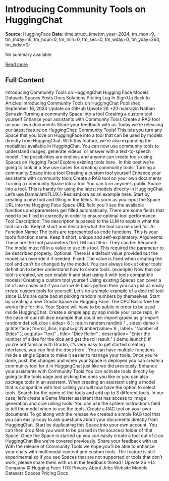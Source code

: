 # Introducing Community Tools on HuggingChat

**Source**: HuggingFace
**Date**: time.struct_time(tm_year=2024, tm_mon=9, tm_mday=16, tm_hour=0, tm_min=0, tm_sec=0, tm_wday=0, tm_yday=260, tm_isdst=0)

No summary available

[Read more](https://huggingface.co/blog/community-tools)


## Full Content

Introducing Community Tools on HuggingChat
Hugging Face
Models
Datasets
Spaces
Posts
Docs
Solutions
Pricing
Log In
Sign Up
Back to Articles
Introducing Community Tools on HuggingChat
Published
September 16, 2024
Update on GitHub
Upvote
26
+20
nsarrazin
Nathan Sarrazin
Turning a community Space into a tool
Creating a custom tool yourself
Enhance your assistants with Community Tools
Create a RAG tool on your own documents
Share your feedback with us
Today we’re releasing our latest feature on HuggingChat: Community Tools! This lets you turn any Space that you love on HuggingFace into a tool that can be used by models directly from HuggingChat.
With this feature, we’re also expanding the modalities available in HuggingChat. You can now use community tools to understand images, generate videos, or answer with a text-to-speech model. The possibilities are endless and anyone can create tools using Spaces on Hugging Face! Explore existing tools
here
.
In this post we’re going to look at a few use cases for creating community tools:
Turning a community Space into a tool
Creating a custom tool yourself
Enhance your assistants with community tools
Create a RAG tool on your own documents
Turning a community Space into a tool
You can turn anyone’s public Space into a tool. This is handy for using the latest models directly in HuggingChat. Let’s use
DamarJati/FLUX.1-RealismLora
as an example here.
Start by
creating a new tool
and filling in the fields. As soon as you input the Space URL into the
Hugging Face Space URL
field you’ll see the available functions and parameters get filled automatically.
There are some fields that need to be filled in correctly in order to ensure optimal tool performance.
Tool Description:
The description is passed to the LLM to explain what the tool can do. Keep it short and describe what the tool can be used for.
AI Function Name:
The tools are represented as code functions. This is your tool’s function name. Keep it short, unique and self-explanatory.
Arguments:
These are the tool parameters the LLM can fill-in. They can be:
Required:
The model must fill in a value to use this tool. This required the parameter to be described properly.
Optional:
There is a default value provided but the model can override it if needed.
Fixed:
The value is fixed when creating the tool and can’t be changed by the model.
You can always look at other tools’ definition to better understand how to create tools.
(example)
Now that our tool is created, we can enable it and start using it with tools compatible models!
Creating a custom tool yourself
Using existing Spaces can cover a lot of use cases but if you can write basic python then you can just as easily create custom tools for yourself. Let’s do a simple example of a dice roll tool since LLMs are quite bad at picking random numbers by themselves.
Start by creating a
new Gradio Space
on Hugging Face. The
CPU Basic
free tier works fine for this. Your Space will have to be public in order to be used inside HuggingChat.
Create a simple
app.py
app inside your pace repo, in the case of our roll dice example that could be:
import
gradio
as
gr
import
random
def
roll_dice
(
sides=
6
):
return
random.randint(
1
, sides)
demo = gr.Interface(
fn=roll_dice,
inputs=gr.Number(value=
6
, label=
"Number of Sides"
),
outputs=
"text"
,
title=
"Dice Roller"
,
description=
"Enter the number of sides for the dice and get the roll result."
)
demo.launch()
If you’re not familiar with Gradio, it’s very easy to get started creating interfaces, you can find the docs
here
.
You can have multiple functions inside a single Space to make it easier to manage your tools.
Once you’re done, push the changes and when your Space is deployed you can create a community tool for it in HuggingChat just like we did previously.
Enhance your assistants with Community Tools
You can activate tools directly by going to
the tools page
and picking the ones you like or you can also package tools in an assistant.
When
creating an assistant
using a model that is compatible with tool calling you will now have the option to select tools. Search for the name of the tools and add up to 3 different tools. In our case, let’s create a Game Master assistant that has access to image generation and dice rolling tools.
You can use the system instructions field to tell the model when to use the tools.
Create a RAG tool on your own documents
To go along with the release we created a simple RAG tool that you can easily copy to ask questions about your documents directly from HuggingChat. Start by duplicating
this Space
into your own account. You can then drop files you want to be parsed in the
sources/
folder of that Space.
Once the Space is started up you can easily create a tool out of it on HuggingChat like we’ve covered previously.
Share your feedback with us
With the release of Community Tools we hope you’ll be able to enhance your chats with multimodal content and custom tools. The feature is still experimental so if you see Spaces that are not supported or tools that don’t work, please share them with us in
the feedback thread
!
Upvote
26
+14
Company
© Hugging Face
TOS
Privacy
About
Jobs
Website
Models
Datasets
Spaces
Pricing
Docs